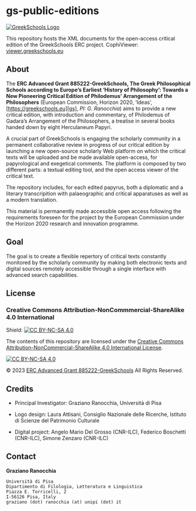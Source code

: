 # gs-public-editions
[![GreekSchools Logo][gs-logo]][gs]

This repository hosts the XML documents for the open-access critical edition of the GreekSchools ERC project.
CophiViewer: [viewer.greekschools.eu][viewer] 

## About
The **ERC Advanced Grant 885222-GreekSchools, The Greek Philosophical Schools according to Europe’s Earliest ‘History of Philosophy’: Towards a New Pioneering Critical Edition of Philodemus’ Arrangement of the Philosophers** (European Commission, Horizon 2020, ‘Ideas’, [https://greekschools.eu][gs], *PI: G. Ranocchia*) aims to provide a new critical edition, with introduction and commentary, of Philodemus of Gadara’s Arrangement of the Philosophers, a treatise in several books handed down by eight Herculaneum Papyri.

A crucial part of GreekSchools is engaging the scholarly community in a permanent collaborative review in progress of our critical edition by launching a new open-source scholarly Web platform on which the critical texts will be uploaded and be made available open-access, for papyrological and exegetical comments. The platform is composed by two different parts: a textual editing tool, and the open access viewer of the critical text. 

The repository includes, for each edited papyrus, both a diplomatic and a literary transcripition with palaeographic and critical apparatuses as well as a modern translation.

This material is permanently made accessible open access following the requirements foreseen for the project by the European Commission under the Horizon 2020 research and innovation programme. 

## Goal
The goal is to create a flexible repertory of critical texts constantly monitored by the scholarly community by making both electronic texts and digital sources remotely accessible through a single interface with advanced search capabilities.

## License

### Creative Commons Attribution-NonCommmercial-ShareAlike 4.0 International
Shield: [![CC BY-NC-SA 4.0][cc-by-nc-sa-shield]][cc-by-nc-sa]

The contents of this repository are licensed under the
[Creative Commons Attribution-NonCommercial-ShareAlike 4.0 International License][cc-by-nc-sa].

[![CC BY-NC-SA 4.0][cc-by-nc-sa-image]][cc-by-nc-sa]


© 2023 [ERC Advanced Grant 885222-GreekSchools][gs] All Rights Reserved.


## Credits
* Principal Investigator: Graziano Ranocchia, Università di Pisa

* Logo design: Laura Attisani, Consiglio Nazionale delle Ricerche, Istituto di Scienze del Patrimonio Culturale

* Digital project: Angelo Mario Del Grosso (CNR-ILC), Federico Boschetti (CNR-ILC), Simone Zenzaro (CNR-ILC)

## Contact
**Graziano Ranocchia**

	Università di Pisa
	Dipartimento di Filologia, Letteratura e Linguistica
	Piazza E. Torricelli, 2
	I-56126 Pisa, Italy
	graziano (dot) ranocchia (at) unipi (dot) it

[cc-by-nc-sa]: http://creativecommons.org/licenses/by-nc-sa/4.0/
[cc-by-nc-sa-image]: https://licensebuttons.net/l/by-nc-sa/4.0/88x31.png
[cc-by-nc-sa-shield]: https://img.shields.io/badge/License-CC%20BY--NC--SA%204.0-lightgrey.svg
[gs]: https://greekschools.eu
[gs-logo]: https://greekschools.eu/wp-content/uploads/2021/01/logo-gs.png
[viewer]: https://viewer.greekschools.eu